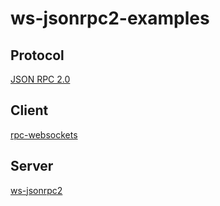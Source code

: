 # ws-jsonrpc2-examples

## Protocol
[JSON RPC 2.0](http://www.jsonrpc.org/specification) 

## Client
[rpc-websockets](https://github.com/qaap/rpc-websockets)

## Server
[ws-jsonrpc2](https://github.com/tangyi1989/ws-jsonrpc2)

